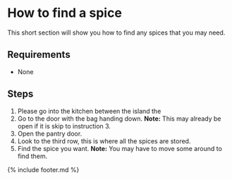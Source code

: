 # How to find a spice

This short section will show you how to find any spices that you may need.

## Requirements

- None

## Steps

1. Please go into the kitchen between the island the 
2. Go to the door with the bag handing down.
**Note:** This may already be open if it is skip to instruction 3.
3. Open the pantry door.
4. Look to the third row, this is where all the spices are stored.
5. Find the spice you want.
**Note:** You may have to move some around to find them.

{% include footer.md %}
